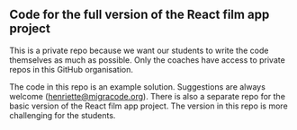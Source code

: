 ## Code for the full version of the React film app project

This is a private repo because we want our students to write the code themselves as much as possible. Only the coaches have access to private repos in this GitHub organisation.

The code in this repo is an example solution. Suggestions are always welcome (henriette@migracode.org). There is also a separate repo for the basic version of the React film app project. The version in this repo is more challenging for the students.